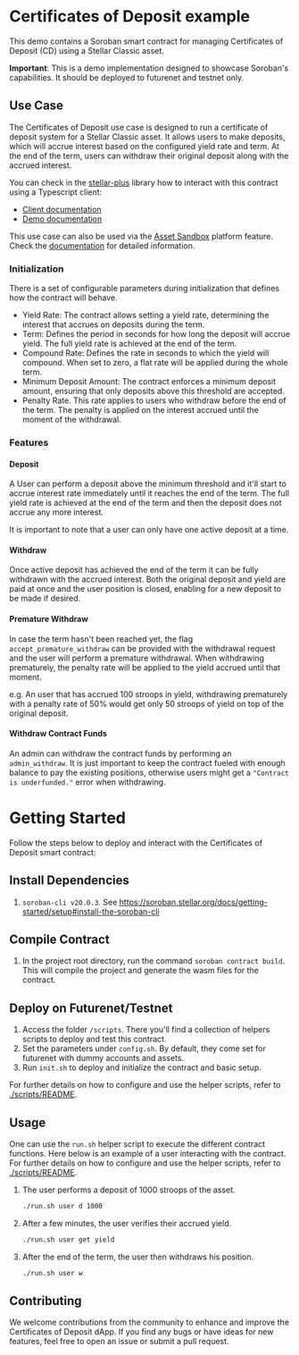# Certificates of Deposit example

This demo contains a Soroban smart contract for managing Certificates of Deposit (CD) using a Stellar Classic asset.

**Important**: This is a demo implementation designed to showcase Soroban's capabilities. It should be deployed to futurenet and testnet only.

## Use Case

The Certificates of Deposit use case is designed to run a certificate of deposit system for a Stellar Classic asset. It allows users to make deposits, which will accrue interest based on the configured yield rate and term. At the end of the term, users can withdraw their original deposit along with the accrued interest.

You can check in the [stellar-plus](https://www.npmjs.com/package/stellar-plus) library how to interact with this contract using a Typescript client:

- [Client documentation](https://cheesecake-labs.gitbook.io/stellar-plus/reference/contracts/certificate-of-deposit-client)
- [Demo documentation](https://cheesecake-labs.gitbook.io/stellar-plus/tutorials/e2e-certificate-of-deposit-demo)

This use case can also be used via the [Asset Sandbox](https://stellar.cheesecakelabs.com/sandbox/v2) platform feature. Check the [documentation](https://cheesecake-labs.gitbook.io/stellar-asset-sandbox/core-functionalities/certificate-of-deposit) for detailed information.

### Initialization

There is a set of configurable parameters during initialization that defines how the contract will behave.

- Yield Rate: The contract allows setting a yield rate, determining the interest that accrues on deposits during the term.
- Term: Defines the period in seconds for how long the deposit will accrue yield. The full yield rate is achieved at the end of the term.
- Compound Rate: Defines the rate in seconds to which the yield will compound. When set to zero, a flat rate will be applied during the whole term.
- Minimum Deposit Amount: The contract enforces a minimum deposit amount, ensuring that only deposits above this threshold are accepted.
- Penalty Rate. This rate applies to users who withdraw before the end of the term. The penalty is applied on the interest accrued until the moment of the withdrawal.

### Features

#### Deposit

A User can perform a deposit above the minimum threshold and it'll start to accrue interest rate immediately until it reaches the end of the term.
The full yield rate is achieved at the end of the term and then the deposit does not accrue any more interest.

It is important to note that a user can only have one active deposit at a time.

#### Withdraw

Once active deposit has achieved the end of the term it can be fully withdrawn with the accrued interest. Both the original deposit and yield are paid at once and the user position is closed, enabling for a new deposit to be made if desired.

#### Premature Withdraw

In case the term hasn't been reached yet, the flag `accept_premature_withdraw` can be provided with the withdrawal request and the user will perform a premature withdrawal.
When withdrawing prematurely, the penalty rate will be applied to the yield accrued until that moment.

e.g. An user that has accrued 100 stroops in yield, withdrawing prematurely with a penalty rate of 50% would get only 50 stroops of yield on top of the original deposit.

#### Withdraw Contract Funds

An admin can withdraw the contract funds by performing an `admin_withdraw`. It is just important to keep the contract fueled with enough balance to pay the existing positions, otherwise users might get a `"Contract is underfunded."` error when withdrawing.

# Getting Started

Follow the steps below to deploy and interact with the Certificates of Deposit smart contract:

## Install Dependencies

1. `soroban-cli v20.0.3`. See https://soroban.stellar.org/docs/getting-started/setup#install-the-soroban-cli

## Compile Contract

1. In the project root directory, run the command `soroban contract build`. This will compile the project and generate the wasm files for the contract.

## Deploy on Futurenet/Testnet

1. Access the folder `/scripts`. There you'll find a collection of helpers scripts to deploy and test this contract.
2. Set the parameters under `config.sh`. By default, they come set for futurenet with dummy accounts and assets.
3. Run `init.sh` to deploy and initialize the contract and basic setup.

For further details on how to configure and use the helper scripts, refer to [./scripts/README](scripts/README.md).

## Usage

One can use the `run.sh` helper script to execute the different contract functions. Here below is an example of a user interacting with the contract.
For further details on how to configure and use the helper scripts, refer to [./scripts/README](scripts/README.md).

1. The user performs a deposit of 1000 stroops of the asset.
   ```bash
   ./run.sh user d 1000
   ```
2. After a few minutes, the user verifies their accrued yield.
   ```bash
   ./run.sh user get yield
   ```
3. After the end of the term, the user then withdraws his position.
   ```bash
   ./run.sh user w
   ```

## Contributing

We welcome contributions from the community to enhance and improve the Certificates of Deposit dApp. If you find any bugs or have ideas for new features, feel free to open an issue or submit a pull request.

